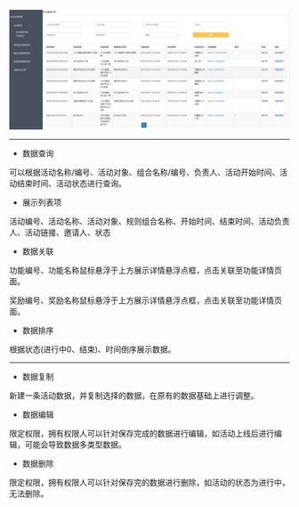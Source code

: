 ![](/assets/Q2.png)

---

* 数据查询

可以根据活动名称/编号、活动对象、组合名称/编号、负责人、活动开始时间、活动结束时间、活动状态进行查询。

* 展示列表项

活动编号、活动名称、活动对象、规则组合名称、开始时间、结束时间、活动负责人、活动链接、邀请人、状态

* 数据关联

功能编号、功能名称鼠标悬浮于上方展示详情悬浮点框，点击关联至功能详情页面。

奖励编号、奖励名称鼠标悬浮于上方展示详情悬浮点框，点击关联至功能详情页面。

* 数据排序

根据状态\(进行中0、结束\)、时间倒序展示数据。

---

* 数据复制

新建一条活动数据，并复制选择的数据，在原有的数据基础上进行调整。

* 数据编辑

限定权限，拥有权限人可以针对保存完成的数据进行编辑，如活动上线后进行编辑，可能会导致数据多类型数据。

* 数据删除

限定权限，拥有权限人可以针对保存完的数据进行删除，如活动的状态为进行中，无法删除。

